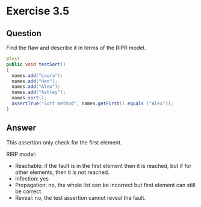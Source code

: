 # Exercise 3.5
## Question
Find the flaw and describe it in terms of the RIPR model. 
```Java
@Test
public void testSort()
{
  names.add("Laura");
  names.add("Han");
  names.add("Alex");
  names.add("Ashley");
  names.sort();
  assertTrue("Sort method", names.getFirst().equals ("Alex"));
}
```

## Answer
This assertion only check for the first element.

RIRP model:
* Reachable: if the fault is in the first element then it is reached, but if for other elements, then it is not reached.
* Infection: yes
* Propagation: no, the whole list can be incorrect but first element can still be correct.
* Reveal: no, the test assertion cannot reveal the fault.